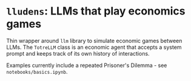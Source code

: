# `lludens`: LLMs that play economics games

Thin wrapper around `llm` library to simulate economic games between LLMs.
The `TotreLLM` class is an economic agent that accepts a system prompt and keeps track of its own history of interactions.

Examples currently include a repeated Prisoner's Dilemma - see `notebooks/basics.ipynb`.
